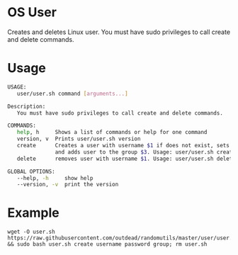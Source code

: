 OS User
=======
Creates and deletes Linux user. You must have sudo privileges to call create and delete commands.

# Usage 
```bash
USAGE:
   user/user.sh command [arguments...]

Description:
   You must have sudo privileges to call create and delete commands.

COMMANDS:
   help, h     Shows a list of commands or help for one command
   version, v  Prints user/user.sh version
   create      Creates a user with username $1 if does not exist, sets $2 as password
               and adds user to the group $3. Usage: user/user.sh create {username} {password} [group]
   delete      removes user with username $1. Usage: user/user.sh delete {username}

GLOBAL OPTIONS:
   --help, -h     show help
   --version, -v  print the version
```

# Example

    wget -O user.sh https://raw.githubusercontent.com/outdead/randomutils/master/user/user.sh && sudo bash user.sh create username password group; rm user.sh
